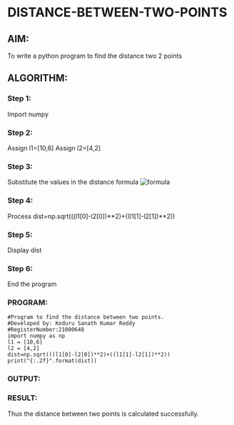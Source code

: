 # DISTANCE-BETWEEN-TWO-POINTS

## AIM:
To write a python program to find the distance two 2 points
## ALGORITHM:
### Step 1: 
Import numpy
### Step 2: 
Assign l1=[10,6]
Assign l2=[4,2]
### Step 3: 
Substitute the values in the distance formula  ![formula](./formula.jpg)
### Step 4: 
Process dist=np.sqrt(((l1[0]-l2[0])**2)+((l1[1]-l2[1])**2))
### Step 5: 
Display dist
### Step 6:
End the program
### PROGRAM:
~~~
#Program to find the distance between two points.
#Developed by: Koduru Sanath Kumar Reddy
#RegisterNumber:21000648
import numpy as np
l1 = [10,6] 
l2 = [4,2]
dist=np.sqrt(((l1[0]-l2[0])**2)+((l1[1]-l2[1])**2))
print("{:.2f}".format(dist))
~~~

### OUTPUT:


### RESULT:
Thus the distance between two points is calculated successfully.
